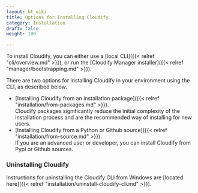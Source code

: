 ```yaml
---
layout: bt_wiki
title: Options for Installing Cloudify
category: Installation
draft: false
weight: 100

---
```

To install Cloudify, you can either use a [local CLI]({{< relref "cli/overview.md" >}}), or run the [Cloudify Manager installer]({{< relref "manager/bootstrapping.md" >}}).

There are two options for installing Cloudify in your environment using the CLI, as described below. 

* [Installing Cloudify from an installation package]({{< relref "installation/from-packages.md" >}}).  
  Cloudify packages significantly reduce the initial complexity of the installation process and are the recommended way of installing for new users.
* [Installing Cloudify from a Python or Github source]({{< relref "installation/from-source.md" >}}).  
  If you are an advanced user or developer, you can install Cloudify from Pypi or Github sources.

### Uninstalling Cloudify

Instructions for uninstalling the Cloudify CLI from Windows are [located here]({{< relref "installation/uninstall-cloudify-cli.md" >}}).
